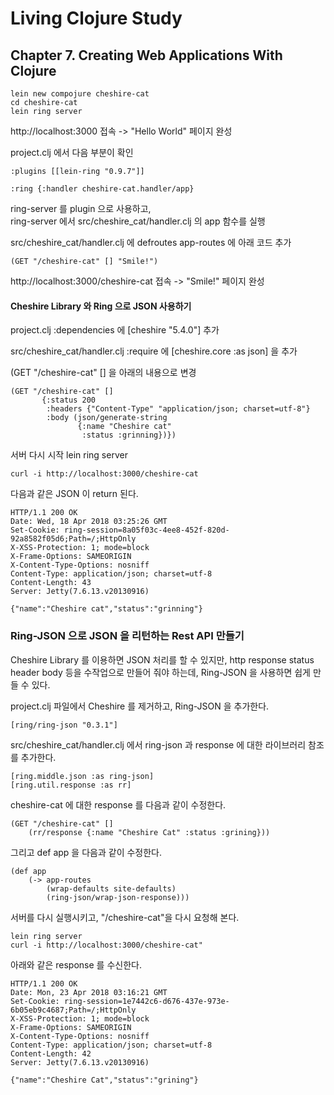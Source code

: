# Living Clojure Study

## Chapter 7. Creating Web Applications With Clojure

```
lein new compojure cheshire-cat
cd cheshire-cat
lein ring server
```

http://localhost:3000 접속 -> "Hello World" 페이지 완성   

project.clj 에서 다음 부분이 확인

```
:plugins [[lein-ring "0.9.7"]]

:ring {:handler cheshire-cat.handler/app}
```

ring-server 를 plugin 으로 사용하고,   
ring-server 에서 src/cheshire_cat/handler.clj 의 app 함수를 실행   

src/cheshire_cat/handler.clj 에 defroutes app-routes 에 아래 코드 추가
```
(GET "/cheshire-cat" [] "Smile!")
```

http://localhost:3000/cheshire-cat 접속 -> "Smile!" 페이지 완성

#### Cheshire Library 와 Ring 으로 JSON 사용하기

project.clj :dependencies 에 [cheshire "5.4.0"] 추가  

src/cheshire_cat/handler.clj :require 에 [cheshire.core :as json] 을 추가   

(GET "/cheshire-cat" [] 을 아래의 내용으로 변경   
```
(GET "/cheshire-cat" []
       {:status 200
        :headers {"Content-Type" "application/json; charset=utf-8"}
        :body (json/generate-string
               {:name "Cheshire cat"
                :status :grinning})})
```
서버 다시 시작
lein ring server

```
curl -i http://localhost:3000/cheshire-cat
```

다음과 같은 JSON 이 return 된다.

```
HTTP/1.1 200 OK
Date: Wed, 18 Apr 2018 03:25:26 GMT
Set-Cookie: ring-session=8a05f03c-4ee8-452f-820d-92a8582f05d6;Path=/;HttpOnly
X-XSS-Protection: 1; mode=block
X-Frame-Options: SAMEORIGIN
X-Content-Type-Options: nosniff
Content-Type: application/json; charset=utf-8
Content-Length: 43
Server: Jetty(7.6.13.v20130916)

{"name":"Cheshire cat","status":"grinning"}
```

### Ring-JSON 으로 JSON 을 리턴하는 Rest API 만들기

Cheshire Library 를 이용하면 JSON 처리를 할 수 있지만, http response status header body 등을 수작업으로 만들어 줘야 하는데, Ring-JSON 을 사용하면 쉽게 만들 수 있다.   

project.clj 파일에서 Cheshire 를 제거하고, Ring-JSON 을 추가한다.   
```
[ring/ring-json "0.3.1"]
```
src/cheshire_cat/handler.clj 에서 ring-json 과 response 에 대한 라이브러리 참조를 추가한다.   
```
[ring.middle.json :as ring-json]
[ring.util.response :as rr]
```
cheshire-cat 에 대한 response 를 다음과 같이 수정한다.
```
(GET "/cheshire-cat" []
    (rr/response {:name "Cheshire Cat" :status :grining}))
```   

그리고 def app 을 다음과 같이 수정한다.
```
(def app
    (-> app-routes
        (wrap-defaults site-defaults)
        (ring-json/wrap-json-response)))
```

서버를 다시 실행시키고, "/cheshire-cat"을 다시 요청해 본다.
```
lein ring server
curl -i http://localhost:3000/cheshire-cat"
```
아래와 같은 response 를 수신한다.
```
HTTP/1.1 200 OK
Date: Mon, 23 Apr 2018 03:16:21 GMT
Set-Cookie: ring-session=1e7442c6-d676-437e-973e-6b05eb9c4687;Path=/;HttpOnly
X-XSS-Protection: 1; mode=block
X-Frame-Options: SAMEORIGIN
X-Content-Type-Options: nosniff
Content-Type: application/json; charset=utf-8
Content-Length: 42
Server: Jetty(7.6.13.v20130916)

{"name":"Cheshire Cat","status":"grining"}
```
